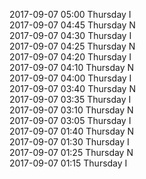 2017-09-07 05:00 Thursday  I  
2017-09-07 04:45 Thursday  N  
2017-09-07 04:30 Thursday  I  
2017-09-07 04:25 Thursday  N  
2017-09-07 04:20 Thursday  I  
2017-09-07 04:10 Thursday  N  
2017-09-07 04:00 Thursday  I  
2017-09-07 03:40 Thursday  N  
2017-09-07 03:35 Thursday  I  
2017-09-07 03:10 Thursday  N  
2017-09-07 03:05 Thursday  I  
2017-09-07 01:40 Thursday  N  
2017-09-07 01:30 Thursday  I  
2017-09-07 01:25 Thursday  N  
2017-09-07 01:15 Thursday  I  
